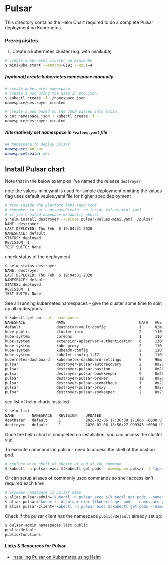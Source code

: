 # Pulsar

This directory contains the Helm Chart required to do a complete Pulsar deployment on Kubernetes.

### Prerequisites
1. Create a kubernetes cluster (e.g. with minikube)
```sh
# create kubernetes cluster on minikube
$ minikube start --memory=8192 --cpus=4
```
##### [optional] create kubernetes namespace manually
```sh
# create kubernetes namespace
# Create a pod using the data in pod.json.
$ kubectl create -f ./namespace.json
namespace/destroyer created

# Create a pod based on the JSON passed into stdin.
$ cat namespace.json | kubectl create -f -
namespace/destroyer created
```

##### Alternatively set namespace in `*values.yaml` file
```yaml
## Namespace to deploy pulsar
namespace: pulsar
namespaceCreate: yes
```

## Install Pulsar chart

Note that in the below examples I've named the release `destroyer`

note the values-mini.yaml is used for simple deployment omitting the values flag uses default vaules.yaml file for higher spec deployment

```sh
# from inside the platform.labs repo root
# remember to set namespaceCreate: no inside values-mini.yaml 
# if you created namepace manaually above.
$ helm install destroyer --values pulsar/values-mini.yaml ./pulsar
NAME: destroyer
LAST DEPLOYED: Thu Feb  6 19:04:31 2020
NAMESPACE: default
STATUS: deployed
REVISION: 1
TEST SUITE: None
```

check status of the deployment

```sh
$ helm status destroyer
NAME: destroyer
LAST DEPLOYED: Thu Feb  6 19:04:31 2020
NAMESPACE: default
STATUS: deployed
REVISION: 1
TEST SUITE: None
```


See all running kubernetes namespaces - give the cluster some time to spin up all nodes/pods

```sh
$ kubectl get cm --all-namespaces
NAMESPACE              NAME                                 DATA   AGE
default                deathstar-vault-config               1      82m
kube-public            cluster-info                         2      110m
kube-system            coredns                              1      110m
kube-system            extension-apiserver-authentication   6      110m
kube-system            kube-proxy                           2      110m
kube-system            kubeadm-config                       2      110m
kube-system            kubelet-config-1.17                  1      110m
kubernetes-dashboard   kubernetes-dashboard-settings        0      96m
pulsar                 destroyer-pulsar-autorecovery        2      8m28s
pulsar                 destroyer-pulsar-bastion             1      8m28s
pulsar                 destroyer-pulsar-bookkeeper          9      8m28s
pulsar                 destroyer-pulsar-broker              12     8m28s
pulsar                 destroyer-pulsar-prometheus          1      8m28s
pulsar                 destroyer-pulsar-proxy               4      8m28s
pulsar                 destroyer-pulsar-zookeeper           2      8m28s
```

see list of helm charts installed
```sh
$ helm list
NAME     	NAMESPACE	REVISION	UPDATED                             	STATUS  	CHART       	APP VERSION
deathstar	default  	1       	2020-02-06 17:36:38.171866 +0000 UTC	deployed	vault-0.3.3
destroyer	default  	1       	2020-02-06 18:50:27.999343 +0000 UTC	deployed	pulsar-1.0.0	1.0
```

Once the helm chart is completed on installation, you can access the cluster via:

To execute commands in pulsar - need to access the shell of the bastion pod.
```sh
# replace with shell of choice at end of the command
$ kubectl -n pulsar exec $(kubectl get pods --namespace pulsar -l "app=pulsar,component=bastion" -o jsonpath="{.items[0].metadata.name}") -it -- zsh
```
Or can setup aliases of commonly used commands so shell access isn't required each time
```sh
# assumes namespace is pulsar demo
$ alias pulsar-admin='kubectl -n pulsar exec $(kubectl get pods --namespace pulsar -l "app=pulsar,component=bastion" -o jsonpath="{.items[0].metadata.name}") -it -- bin/pulsar-admin'
$ alias pulsar='kubectl -n pulsar exec $(kubectl get pods --namespace pulsar -l "app=pulsar,component=bastion" -o jsonpath="{.items[0].metadata.name}") -it -- bin/pulsar'
$ alias pulsar-client='kubectl -n pulsar exec $(kubectl get pods --namespace pulsar -l "app=pulsar,component=bastion" -o jsonpath="{.items[0].metadata.name}") -it -- bin/pulsar-client'
```

Check if the pulsar client has the namespace `public/default` already set up:
```sh
$ pulsar-admin namespaces list public
public/default
public/functions
```

#### Links & Resources for Pulsar
- [Installing Pulsar on Kubernetes using Helm](https://www.syscrest.com/2019/09/installing-pulsar-on-kubernetes-using-helm/)